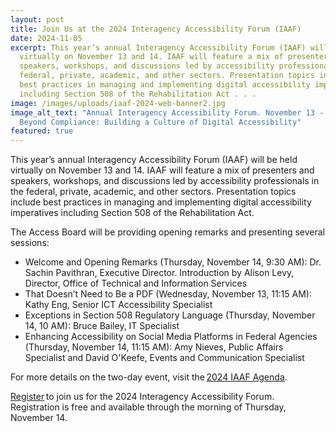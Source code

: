 ```yaml
---
layout: post
title: Join Us at the 2024 Interagency Accessibility Forum (IAAF)
date: 2024-11-05
excerpt: This year’s annual Interagency Accessibility Forum (IAAF) will be held
  virtually on November 13 and 14. IAAF will feature a mix of presenters and
  speakers, workshops, and discussions led by accessibility professionals in the
  federal, private, academic, and other sectors. Presentation topics include
  best practices in managing and implementing digital accessibility imperatives
  including Section 508 of the Rehabilitation Act . . .
image: /images/uploads/iaaf-2024-web-banner2.jpg
image_alt_text: "Annual Interagency Accessibility Forum. November 13 - 14, 2024.
  Beyond Compliance: Building a Culture of Digital Accessibility"
featured: true
---
```

This year’s annual Interagency Accessibility Forum (IAAF) will be held virtually on November 13 and 14. IAAF will feature a mix of presenters and speakers, workshops, and discussions led by accessibility professionals in the federal, private, academic, and other sectors. Presentation topics include best practices in managing and implementing digital accessibility imperatives including Section 508 of the Rehabilitation Act. 

The Access Board will be providing opening remarks and presenting several sessions: 

* Welcome and Opening Remarks (Thursday, November 14, 9:30 AM): Dr. Sachin Pavithran, Executive Director. Introduction by Alison Levy, Director, Office of Technical and Information Services 
* That Doesn’t Need to Be a PDF (Wednesday, November 13, 11:15 AM): Kathy Eng, Senior ICT Accessibility Specialist 
* Exceptions in Section 508 Regulatory Language (Thursday, November 14, 10 AM): Bruce Bailey, IT Specialist 
* Enhancing Accessibility on Social Media Platforms in Federal Agencies (Thursday, November 14, 11:15 AM): Amy Nieves, Public Affairs Specialist and David O'Keefe, Events and Communication Specialist 

For more details on the two-day event, visit the [2024 IAAF Agenda](https://www.section508.gov/iaaf/archives/agenda-2024/). 

[Register](https://gsa.zoomgov.com/webinar/register/WN_yaSOMGmlTaGHzPPkyV7doA#/registration) to join us for the 2024 Interagency Accessibility Forum. Registration is free and available through the morning of Thursday, November 14.